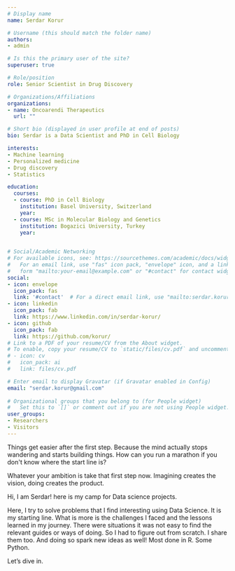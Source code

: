 ```yaml
---
# Display name
name: Serdar Korur

# Username (this should match the folder name)
authors:
- admin

# Is this the primary user of the site?
superuser: true

# Role/position
role: Senior Scientist in Drug Discovery

# Organizations/Affiliations
organizations:
- name: Oncoarendi Therapeutics
  url: ""

# Short bio (displayed in user profile at end of posts)
bio: Serdar is a Data Scientist and PhD in Cell Biology

interests:
- Machine learning
- Personalized medicine
- Drug discovery
- Statistics

education:
  courses:
  - course: PhD in Cell Biology
    institution: Basel University, Switzerland
    year: 
  - course: MSc in Molecular Biology and Genetics
    institution: Bogazici University, Turkey
    year: 
  

# Social/Academic Networking
# For available icons, see: https://sourcethemes.com/academic/docs/widgets/#icons
#   For an email link, use "fas" icon pack, "envelope" icon, and a link in the
#   form "mailto:your-email@example.com" or "#contact" for contact widget.
social:
- icon: envelope
  icon_pack: fas
  link: '#contact'  # For a direct email link, use "mailto:serdar.korur@gmail.com".
- icon: linkedin
  icon_pack: fab
  link: https://www.linkedin.com/in/serdar-korur/
- icon: github
  icon_pack: fab
  link: https://github.com/korur/
# Link to a PDF of your resume/CV from the About widget.
# To enable, copy your resume/CV to `static/files/cv.pdf` and uncomment the lines below.  
# - icon: cv
#   icon_pack: ai
#   link: files/cv.pdf

# Enter email to display Gravatar (if Gravatar enabled in Config)
email: "serdar.korur@gmail.com"
  
# Organizational groups that you belong to (for People widget)
#   Set this to `[]` or comment out if you are not using People widget.  
user_groups:
- Researchers
- Visitors
---
```


Things get easier after the first step. Because the mind actually stops wandering and starts building things. How can you run a marathon if you don't know where the start line is?

Whatever your ambition is take that first step now. Imagining creates the vision, doing creates the product. 

Hi, I am Serdar! here is my camp for Data science projects.

Here, I try to solve problems that I find interesting using Data Science. It is my starting line. What is more is the challenges I faced and the lessons learned in my journey.  There were situations it was not easy to find the relevant guides or ways of doing. So I had to figure out from scratch. I share them too. And doing so spark new ideas as well! Most done in R. Some Python.

Let’s dive in. 